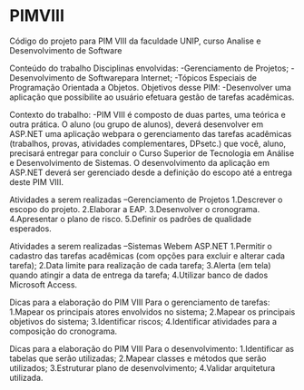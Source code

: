 # PIMVIII
Código do projeto para PIM VIII da faculdade UNIP, curso Analise e Desenvolvimento de Software

Conteúdo do trabalho
Disciplinas envolvidas:
-Gerenciamento de Projetos;
-Desenvolvimento de Softwarepara Internet;
-Tópicos Especiais de Programação Orientada a Objetos.
Objetivos desse PIM:
-Desenvolver uma aplicação que possibilite ao usuário efetuara gestão de tarefas acadêmicas.

Contexto do trabalho:
-PIM VIII é composto de duas partes, uma teórica e outra prática. O aluno (ou grupo de alunos), deverá desenvolver em ASP.NET uma aplicação webpara o gerenciamento das tarefas acadêmicas (trabalhos, provas, atividades complementares, DPsetc.) que você, aluno, precisará entregar para concluir o Curso Superior de Tecnologia em Análise e Desenvolvimento de Sistemas. O desenvolvimento da aplicação em ASP.NET deverá ser gerenciado desde a definição do escopo até a entrega deste PIM VIII.

Atividades a serem realizadas –Gerenciamento de Projetos
1.Descrever o escopo do projeto.
2.Elaborar a EAP.
3.Desenvolver o cronograma.
4.Apresentar o plano de risco.
5.Definir os padrões de qualidade esperados.

Atividades a serem realizadas –Sistemas Webem ASP.NET
1.Permitir o cadastro das tarefas acadêmicas (com opções para excluir e alterar cada tarefa);
2.Data limite para realização de cada tarefa;
3.Alerta (em tela) quando atingir a data de entrega da tarefa;
4.Utilizar banco de dados Microsoft Access.

Dicas para a elaboração do PIM VIII
Para o gerenciamento de tarefas:
1.Mapear os principais atores envolvidos no sistema;
2.Mapear os principais objetivos do sistema;
3.Identificar riscos;
4.Identificar atividades para a composição do cronograma.

Dicas para a elaboração do PIM VIII
Para o desenvolvimento:
1.Identificar as tabelas que serão utilizadas;
2.Mapear classes e métodos que serão utilizados;
3.Estruturar plano de desenvolvimento;
4.Validar arquitetura utilizada.
